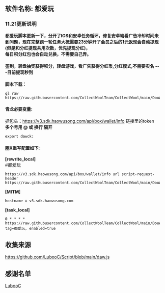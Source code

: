 ## 软件名称: **都爱玩** 
### 11.21更新说明

**都爱玩脚本更新一下，分开了IOS和安卓任务循环，修复安卓端看广告冷却时间未到问题，现在完整跑一轮任务大概需要23分钟开了会员之后的1元返现会自动提现(但是和分红提现共用次数，优先提现分红)，  
每日积分红包也会自动兑换，不需要自己弄。**

#### 签到，转盘抽奖获得积分，转盘游戏，看广告获得分红币,分红模式,不需要实名 ---目前提现秒到


**脚本下载：**  
```
ql raw https://raw.githubusercontent.com/CollectWoolTeam/CollectWool/main/DouAiWan/daw.js
```

#### 青龙必要变量:  
抓包头：https://v3.sdk.haowusong.com/api/box/wallet/info  链接里的token  
**多个号用 @ 或 换行 隔开**
```
export dawck: 
```
#### 圈X重写配置如下:  
**[rewrite_local]**  
#都爱玩  
```
https://v3.sdk.haowusong.com/api/box/wallet/info url script-request-header https://raw.githubusercontent.com/CollectWoolTeam/CollectWool/main/DouAiWan/daw.js
```
  
**[MITM]**  
```
hostname = v3.sdk.haowusong.com
```  
  
**[task_local]**  
```
0 * * * * https://raw.githubusercontent.com/CollectWoolTeam/CollectWool/main/DouAiWan/daw.js, tag=都爱玩, enabled=true
```


## 收集来源

https://github.com/LubooC/Script/blob/main/daw.js

## 感谢名单  

[LubooC](https://github.com/LubooC)
